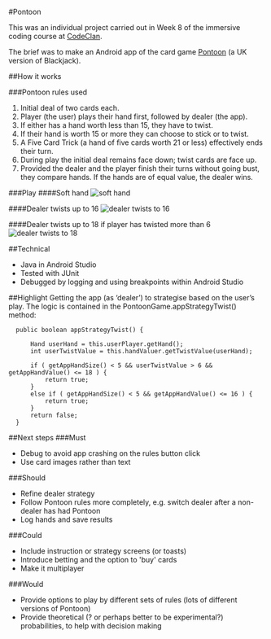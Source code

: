#Pontoon

This was an individual project carried out in Week 8 of the immersive coding course at [CodeClan](https://codeclan.com/). 

The brief was to make an Android app of the card game [Pontoon](https://www.pagat.com/banking/pontoon.html) (a UK version of Blackjack). 

##How it works

###Pontoon rules used
1. Initial deal of two cards each.
2. Player (the user) plays their hand first, followed by dealer (the app).
3. If either has a hand worth less than 15, they have to twist.
4. If their hand is worth 15 or more they can choose to stick or to twist.
5. A Five Card Trick (a hand of five cards worth 21 or less) effectively ends their turn.
6. During play the initial deal remains face down; twist cards are face up.
7. Provided the dealer and the player finish their turns without going bust, they compare hands. If the hands are of equal value, the dealer wins.

###Play
####Soft hand
![soft hand](https://github.com/katemanson/Pontoon/raw/master/img/soft_hand.png)

####Dealer twists up to 16
![dealer twists to 16](https://github.com/katemanson/Pontoon/raw/master/img/dealer_16.png)

####Dealer twists up to 18 if player has twisted more than 6
![dealer twists to 18](https://github.com/katemanson/Pontoon/raw/master/img/dealer_18.png)

##Technical
* Java in Android Studio
* Tested with JUnit
* Debugged by logging and using breakpoints within Android Studio

##Highlight
Getting the app (as ‘dealer’) to strategise based on the user’s play. The logic is contained in the PontoonGame.appStrategyTwist() method: 
```
  public boolean appStrategyTwist() {

      Hand userHand = this.userPlayer.getHand();
      int userTwistValue = this.handValuer.getTwistValue(userHand);

      if ( getAppHandSize() < 5 && userTwistValue > 6 && getAppHandValue() <= 18 ) {
          return true;
      }
      else if ( getAppHandSize() < 5 && getAppHandValue() <= 16 ) {
          return true;
      }
      return false;
  }

```

##Next steps
###Must
* Debug to avoid app crashing on the rules button click
* Use card images rather than text

###Should
* Refine dealer strategy
* Follow Pontoon rules more completely, e.g. switch dealer after a non-dealer has had Pontoon
* Log hands and save results

###Could
* Include instruction or strategy screens (or toasts)
* Introduce betting and the option to 'buy' cards
* Make it multiplayer

###Would
* Provide options to play by different sets of rules (lots of different versions of Pontoon)
* Provide theoretical (? or perhaps better to be experimental?) probabilities, to help with decision making

